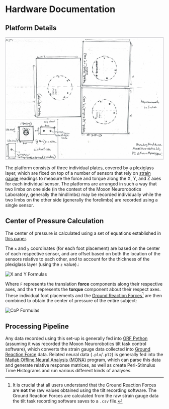 # Hardware Documentation


## Platform Details

![Platform Blueprint](https://github.com/NeuralStorm/Behavioral-Control-Programs/raw/kev-readme/tilt_hardware_control/tilt_docs/platform_drawing_top.png)

The platform consists of three individual plates, covered by a plexiglass layer, which are fixed on top of a number of sensors that rely on [strain gauge](https://en.wikipedia.org/wiki/Strain_gauge) readings to measure the force and torque along the X, Y, and Z axes for each individual sensor. The platforms are arranged in such a way that two limbs on one side (in the context of the Moxon Neurorobotics Laboratory, generally the hindlimbs) may be recorded individually while the two limbs on the other side (generally the forelimbs) are recorded using a single sensor.

## Center of Pressure Calculation

The center of pressure is calculated using a set of equations established in [this paper](https://github.com/NeuralStorm/Behavioral-Control-Programs/blob/kev-readme/tilt_hardware_control/tilt_docs/cop-paper.pdf).

The `x` and `y` coordinates (for each foot placement) are based on the center of each respective sensor, and are offset based on both the location of the sensors relative to each other, and to account for the thickness of the plexiglass layer (using the `z` value).:

![X and Y Formulas](https://imgur.com/OzYHFp4.png)

Where `F` represents the translation **force** components along their respective axes, and the `T` represents the **torque** component about their respect axes. These individual foot placements and the [Ground Reaction Forces](https://en.wikipedia.org/wiki/Ground_reaction_force)[^grfnote] are then combined to obtain the center of pressure of the entire subject:

![CoP Formulas](https://imgur.com/7oFQUpp.png)


## Processing Pipeline

Any data recorded using this set-up is generally fed into [GRF Python](https://github.com/NeuralStorm/Behavior-Analysis-Programs/tree/master/grf_python) (assuming it was recorded the Moxon Neurorobotics tilt task control software), which converts the strain gauge data collected into [Ground Reaction Force](https://en.wikipedia.org/wiki/Ground_reaction_force) data. Related neural data (`.plx`/`.pl2`) is generally fed into the [Matlab Offline Neural Analysis (MONA)](https://github.com/NeuralStorm/MATLAB-offline-neural-analysis) program, which can parse this data and generate relative response matrices, as well as create Peri-Stimulus Time Histograms and run various different kinds of analyses.

[^grfnote]: It is crucial that all users understand that the Ground Reaction Forces are **not** the raw values obtained using the tilt recording software. The Ground Reaction Forces are calculated from the raw strain gauge data the tilt task recording software saves to a `.csv` file.